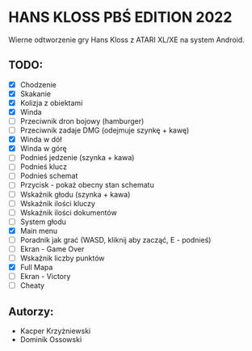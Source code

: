 # HANS KLOSS PBŚ EDITION 2022
Wierne odtworzenie gry Hans Kloss z ATARI XL/XE na system Android.

## TODO:

- [x] Chodzenie
- [x] Skakanie
- [x] Kolizja z obiektami
- [x] Winda
- [ ] Przeciwnik dron bojowy (hamburger)
- [ ] Przeciwnik zadaje DMG (odejmuje szynkę + kawę)
- [x] Winda w dół
- [x] Winda w górę
- [ ] Podnieś jedzenie (szynka + kawa)
- [ ] Podnieś klucz
- [ ] Podnieś schemat
- [ ] Przycisk - pokaż obecny stan schematu
- [ ] Wskaźnik głodu (szynka + kawa)
- [ ] Wskaźnik ilości kluczy
- [ ] Wskaźnik ilości dokumentów
- [ ] System głodu
- [x] Main menu
- [ ] Poradnik jak grać (WASD, kliknij aby zacząć, E - podnieś)
- [ ] Ekran - Game Over
- [ ] Wskaźnik liczby punktów
- [x] Full Mapa
- [ ] Ekran - Victory
- [ ] Cheaty

## Autorzy:
- Kacper Krzyżniewski
- Dominik Ossowski

